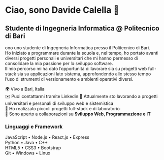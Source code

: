 # Ciao, sono Davide Calella 👋
## Studente di Ingegneria Informatica @ Politecnico di Bari

ono uno studente di Ingegneria Informatica presso il Politecnico di Bari.  
Ho iniziato a programmare durante la scuola e, nel tempo, ho portato avanti diversi progetti personali e universitari che mi hanno permesso di consolidare la mia passione per lo sviluppo software.  
Il mio percorso mi ha dato l’opportunità di lavorare sia su progetti web full-stack sia su applicazioni lato sistema, approfondendo allo stesso tempo l’uso di strumenti di versionamento e ambienti operativi diversi.    

🌍 Vivo a Bari, Italia  
✉️ Puoi contattarmi tramite Linkedin
🚀 Attualmente sto lavorando a progetti universitari e personali di sviluppo web e sistemistica  
🧠 Ho realizzato piccoli progetti full-stack e di laboratorio  
🤝 Sono aperto a collaborazioni su **Sviluppo Web, Programmazione e IT**  

### Linguaggi e Framework
JavaScript • Node.js • React.js • Express  
Python • Java • C++  
HTML5 • CSS3 • Bootstrap  
Git • Windows • Linux  
